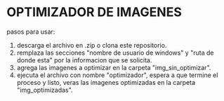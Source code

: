 # OPTIMIZADOR DE IMAGENES
pasos para usar:
<ol>
  <li>descarga el archivo en .zip o clona este repositorio.</li>
  <li>remplaza las secciones "nombre de usuario de windows" y "ruta de donde esta" por la informacion que se solicita.</li>
  <li>agrega las imagenes a optimizar en la carpeta "img_sin_optimizar".</li>
  <li>ejecuta el archivo con nombre "optimizador", espera a que termine el proceso y listo, veras las imagenes optimizadas en la carpeta "img_optimizadas".</li>
</ol>
